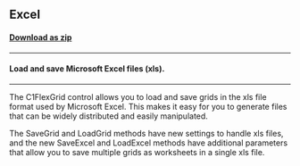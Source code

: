## Excel
#### [Download as zip](https://grapecity.github.io/DownGit/#/home?url=https://github.com/GrapeCity/ComponentOne-WinForms-Samples/tree/master/NetFramework\FlexGrid\CS\Excel)
____
#### Load and save Microsoft Excel files (xls).
____
The C1FlexGrid control allows you to load and save grids in the xls file format used by Microsoft Excel.
This makes it easy for you to generate files that can be widely distributed and easily manipulated.

The SaveGrid and LoadGrid methods have new settings to handle xls files,
and the new SaveExcel and LoadExcel methods have additional parameters that allow you to save multiple grids as worksheets in a single xls file.
